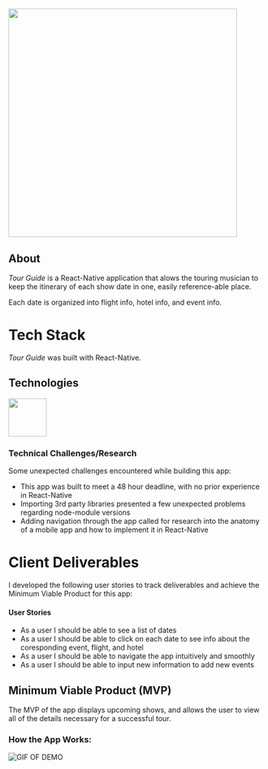 # <p align="center">
  <img height="450" src="https://i.imgur.com/HwVSdwA.png">
</p>

## About

*Tour Guide* is a React-Native application that alows the touring musician to keep the itinerary of each show date in one, easily reference-able place. <br />

 Each date is organized into flight info, hotel info, and event info. 
 <br />


# Tech Stack 
*Tour Guide* was built with React-Native.

## Technologies

<img src="http://www.nexfaktor.net/wp-repo/uploads/2017/01/logo-react-native.png" width="75"/>


### Technical Challenges/Research
Some unexpected challenges encountered while building this app:
- This app was built to meet a 48 hour deadline, with no prior experience in React-Native
- Importing 3rd party libraries presented a few unexpected problems regarding node-module versions
- Adding navigation through the app called for research into the anatomy of a mobile app and how to 
  implement it in React-Native



# Client Deliverables
I developed the following user stories to track deliverables and achieve the Minimum Viable Product for this app:

#### User Stories
* As a user I should be able to see a list of dates
* As a user I should be able to click on each date to see info about the coresponding event, flight, and hotel
* As a user I should be able to navigate the app intuitively and smoothly
* As a user I should be able to input new information to add new events

## Minimum Viable Product (MVP)

The MVP of the app displays upcoming shows, and allows the user to view all of the details necessary for a successful tour.

### How the App Works:
![GIF OF DEMO](https://media.giphy.com/media/Uv375sMbKrRtZmez13/giphy.gif)
